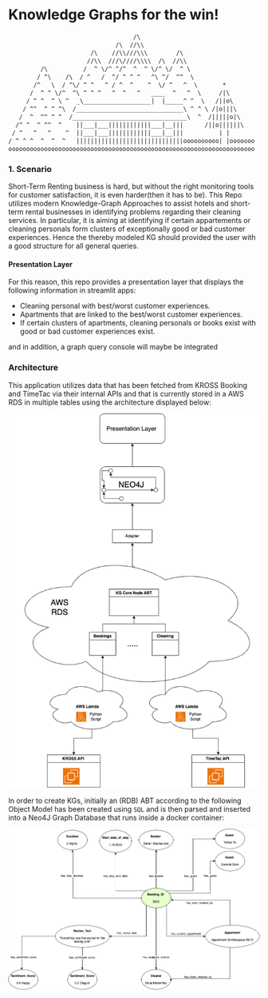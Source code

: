 # Knowledge Graphs for the win! 

```
                                   /\
                              /\  //\\
                       /\    //\\///\\\        /\
                      //\\  ///\////\\\\  /\  //\\
         /\          /  ^ \/^ ^/^  ^  ^ \/^ \/  ^ \
        / ^\    /\  / ^   /  ^/ ^ ^ ^   ^\ ^/  ^^  \
       /^   \  / ^\/ ^ ^   ^ / ^  ^    ^  \/ ^   ^  \       *
      /  ^ ^ \/^  ^\ ^ ^ ^   ^  ^   ^   ____  ^   ^  \     /|\
     / ^ ^  ^ \ ^  _\___________________|  |_____^ ^  \   /||o\
    / ^^  ^ ^ ^\  /______________________________\ ^ ^ \ /|o|||\
   /  ^  ^^ ^ ^  /________________________________\  ^  /|||||o|\
  /^ ^  ^ ^^  ^    ||___|___||||||||||||___|__|||      /||o||||||\
 / ^   ^   ^    ^  ||___|___||||||||||||___|__|||          | |
/ ^ ^ ^  ^  ^  ^   ||||||||||||||||||||||||||||||oooooooooo| |ooooooo
ooooooooooooooooooooooooooooooooooooooooooooooooooooooooooooooooooooo
```

### 1. Scenario
Short-Term Renting business is hard, but without the right monitoring tools for customer satisfaction, it is even harder(then it has to be).
This Repo utilizes modern Knowledge-Graph Approaches to assist hotels and short-term rental businesses in identifying problems regarding their cleaning services. 
In particular, it is aiming at identifying if certain appartements or cleaning personals form clusters of exceptionally good or bad customer experiences.
Hence the thereby modeled KG should provided the user with a good structure for all general queries. 

#### Presentation Layer
For this reason, this repo provides a presentation layer that displays the following information in streamlit apps: 
- Cleaning personal with best/worst customer experiences.
- Apartments that are linked to the best/worst customer experiences.
- If certain clusters of apartments, cleaning personals or books exist with good or bad customer experiences exist.

and in addition, a graph query console will maybe be integrated  

### Architecture
This application utilizes data that has been fetched from KROSS Booking and TimeTac via their internal APIs and that is currently stored in a AWS RDS in multiple tables using the architecture displayed below: 

![Application_Architecture.png](Application_Architecture.png)

In order to create KGs, initially an (RDB) ABT according to the following Object Model has been created using `SQL` and is then parsed and inserted into a Neo4J Graph Database that runs inside a docker container: 

![KG_Architecture.png](KG_Architecture.png )






